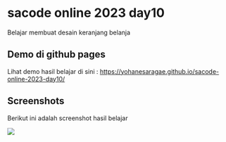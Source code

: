 # sacode online 2023 day10
Belajar membuat desain keranjang belanja


## Demo di github pages

Lihat demo hasil belajar di sini : https://yohanesaragae.github.io/sacode-online-2023-day10/

## Screenshots

Berikut ini adalah screenshot hasil belajar

<img src="__screenshots/1.png">
